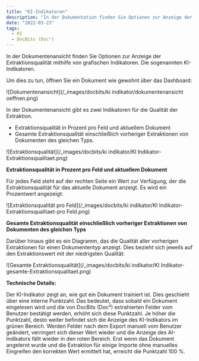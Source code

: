 ```yaml
---
title: "KI-Indikatoren"
description: "In der Dokumentation finden Sie Optionen zur Anzeige der Extraktionsqualität mithilfe von grafischen Indikatoren. Die sogenannten KI-Indikatoren."
date: "2022-03-23"
tags:
  - KI
  - DocBits (Doc²)
---
```


In der Dokumentenansicht finden Sie Optionen zur Anzeige der Extraktionsqualität mithilfe von grafischen Indikatoren. Die sogenannten KI-Indikatoren.

Um dies zu tun, öffnen Sie ein Dokument wie gewohnt über das Dashboard:

![Dokumentenansicht](/_images/docbits/ki indikator/dokumentenansicht oeffnen.png)

In der Dokumentenansicht gibt es zwei Indikatoren für die Qualität der Extraktion.

- Extraktionsqualität in Prozent pro Feld und aktuellem Dokument
- Gesamte Extraktionsqualität einschließlich vorheriger Extraktionen von Dokumenten des gleichen Typs.

![Extraktionsqualität](/_images/docbits/ki indikator/KI Indikator-Extraktionsqualitaet.png)

**Extraktionsqualität in Prozent pro Feld und aktuellem Dokument**

Für jedes Feld steht auf der rechten Seite ein Wert zur Verfügung, der die Extraktionsqualität für das aktuelle Dokument anzeigt. Es wird ein Prozentwert angezeigt:

![Extraktionsqualität pro Feld](/_images/docbits/ki indikator/KI Indikator-Extraktionsqualitaet-pro Feld.png)

**Gesamte Extraktionsqualität einschließlich vorheriger Extraktionen von Dokumenten des gleichen Typs**

Darüber hinaus gibt es ein Diagramm, das die Qualität aller vorherigen Extraktionen für einen Dokumententyp anzeigt. Dies bezieht sich jeweils auf den Extraktionswert mit der niedrigsten Qualität:

![Gesamte Extraktionsqualität](/_images/docbits/ki indikator/KI Indikator-gesamte-Extraktionsqualitaet.png)

**Technische Details:**

Der KI-Indikator zeigt an, wie gut ein Dokument trainiert ist. Dies geschieht über eine interne Punktzahl. Das bedeutet, dass sobald ein Dokument eingelesen wird und die von DocBits (Doc²) extrahierten Felder vom Benutzer bestätigt werden, erhöht sich diese Punktzahl. Je höher die Punktzahl, desto weiter befindet sich die Anzeige des KI-Indikators im grünen Bereich. Werden Felder nach dem Export manuell vom Benutzer geändert, verringert sich dieser Wert wieder und die Anzeige des AI-Indikators fällt wieder in den roten Bereich. Erst wenn das Dokument angelernt wurde und die Extraktion für einige Importe ohne manuelles Eingreifen den korrekten Wert ermittelt hat, erreicht die Punktzahl 100 %.